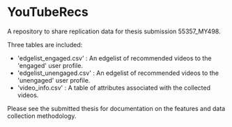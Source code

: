 # YouTubeRecs

A repository to share replication data for thesis submission 55357_MY498.

Three tables are included:

- 'edgelist_engaged.csv' : An edgelist of recommended videos to the 'engaged' user profile.
- 'edgelist_unengaged.csv' : An edgelist of recommended videos to the 'unengaged' user profile.
- 'video_info.csv' : A table of attributes associated with the collected videos.

Please see the submitted thesis for documentation on the features and data collection methodology.
